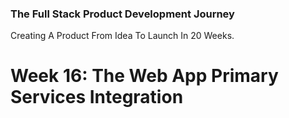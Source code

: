 ### The Full Stack Product Development Journey
Creating A Product From Idea To Launch In 20 Weeks.

# Week 16: The Web App Primary Services Integration
